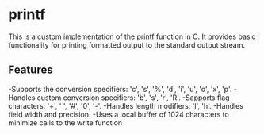  # printf

This is a custom implementation of the printf function in C. It provides basic functionality for printing formatted output to the standard output stream.

 ## Features

 -Supports the conversion specifiers: 'c', 's', '%', 'd', 'i', 'u', 'o', 'x', 'p'.
 -Handles custom conversion specifiers: 'b', 's', 'r', 'R'.
 -Sapports flag characters: '+', ' ', '#', '0', '-'.
 -Handles length modifiers: 'l', 'h'.
 -Handles field width and precision.
 -Uses a local buffer of 1024 characters to minimize calls to the write function
